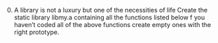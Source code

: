 0. A library is not a luxury but one of the necessities of life
Create the static library libmy.a containing all the functions listed below
f you haven’t coded all of the above functions create empty ones with the right prototype.
